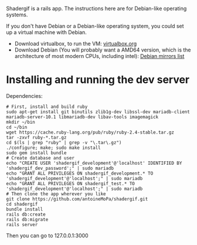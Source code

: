 Shadergif is a rails app. The instructions here are for Debian-like operating systems.

If you don't have Debian or a Debian-like operating system, you could set up a virtual machine
with Debian.

* Download virtualbox, to run the VM: [virtualbox.org](https://www.virtualbox.org/)
* Download Debian (You will probably want a AMD64 version, which is the architecture of most modern CPUs, including intel): [Debian mirrors list](https://www.debian.org/CD/http-ftp/#stable)

# Installing and running the dev server

Dependencies:

	# First, install and build ruby
    sudo apt-get install git binutils zlib1g-dev libssl-dev mariadb-client mariadb-server-10.1 libmariadb-dev libav-tools imagemagick
    mkdir ~/bin
    cd ~/bin
    wget https://cache.ruby-lang.org/pub/ruby/ruby-2.4-stable.tar.gz
	tar -zxvf ruby-*.tar.gz
    cd $(ls | grep "ruby" | grep -v "\.tar\.gz")
	./configure; make; sudo make install
	sudo gem install bundle
    # Create database and user
	echo "CREATE USER 'shadergif_development'@'localhost' IDENTIFIED BY 'shadergif_dev_password';" | sudo mariadb
    echo "GRANT ALL PRIVILEGES ON shadergif_development.* TO 'shadergif_development'@'localhost';" | sudo mariadb
    echo "GRANT ALL PRIVILEGES ON shadergif_test.* TO 'shadergif_development'@'localhost';" | sudo mariadb
    # Then clone the app wherever you like
	git clone https://github.com/antoineMoPa/shadergif.git
   	cd shadergif
	bundle install
    rails db:create
	rails db:migrate
	rails server

Then you can go to 127.0.0.1:3000